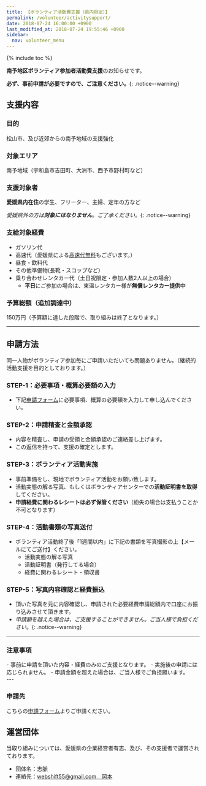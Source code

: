 ```yaml
---
title: 【ボランティア活動費支援（県内限定）】
permalink: /volunteer/activitysupport/
date: 2018-07-24 16:00:00 +0900
last_modified_at: 2018-07-24 19:55:46 +0900
sidebar:
  nav: volunteer_menu
---
```

{% include toc %}

**南予地区ボランティア参加者活動費支援**のお知らせです。

**必ず、事前申請が必要ですので、ご注意ください。**{: .notice--warning}

## 支援内容

### 目的
松山市、及び近郊からの南予地域の支援強化

### 対象エリア
南予地域（宇和島市吉田町、大洲市、西予市野村町など）

### 支援対象者
**愛媛県内在住**の学生、フリーター、主婦、定年の方など

*愛媛県外の方は**対象にはなりません**。ご了承ください。*{: .notice--warning}

### 支給対象経費
- ガソリン代
- 高速代（愛媛県による[高速代無料](https://cheerup-ehime.github.io/volunteer_backup/)もございます。）
- 昼食・飲料代
- その他準備物(長靴・スコップなど）
- 乗り合わせレンタカー代（土日祝限定・参加人数2人以上の場合）
  - **平日**にご参加の場合は、東温レンタカー様が**無償レンタカー提供中**

### 予算総額（追加調達中）
150万円（予算額に達した段階で、取り組みは終了となります。）

---

## 申請方法

同一人物がボランティア参加毎にご申請いただいても問題ありません。（継続的活動支援を目的としております。）

### **STEP-1**：必要事項・概算必要額の入力
- 下記[申請フォーム](https://docs.google.com/forms/d/e/1FAIpQLSeR8kfzkLFpPoeds7cJ9PbiRJGSX4jrb1WE5lcSs093M_LEbg/viewform)に必要事項、概算の必要額を入力して申し込んでください。

### **STEP-2**：申請精査と金額承認
- 内容を精査し、申請の受領と金額承認のご連絡差し上げます。
- この返信を持って、支援の確定とします。

### **STEP-3**：ボランティア活動実施
- 事前準備をし、現地でボランティア活動をお願い致します。
- 活動実態の解る写真、もしくはボランティアセンターでの**活動証明書を取得**してください。
- **申請経費に関わるレシートは必ず保管ください**（紛失の場合は支払うことか不可となります）

### **STEP-4**：活動書類の写真送付
- ボランティア活動終了後「1週間以内」に下記の書類を写真撮影の上【メールにてご送付】ください。
  - 活動実態の解る写真
  - 活動証明書（発行してる場合）
  - 経費に関わるレシート・領収書

### **STEP-5**：写真内容確認と経費振込
- 頂いた写真を元に内容確認し、申請された必要経費申請総額内で口座にお振り込みさせて頂きます。
- *申請額を越えた場合は、ご支援することができません。ご当人様で負担ください。*{: .notice--warning}

---

### 注意事項

<div class="notice">
- 事前に申請を頂いた内容・経費のみのご支援となります。
- 実施後の申請には応じられません。
- 申請金額を超えた場合は、ご当人様でご負担願います。
</div>
---

### 申請先
こちらの[申請フォーム](https://docs.google.com/forms/d/e/1FAIpQLSeR8kfzkLFpPoeds7cJ9PbiRJGSX4jrb1WE5lcSs093M_LEbg/viewform)よりご申請ください。

## 運営団体
当取り組みについては、愛媛県の企業経営者有志、及び、その支援者で運営されております。
- 団体名：志脈
- 連絡先：[webshift55@gmail.com　岡本](mailto:webshift55@gmail.com)
